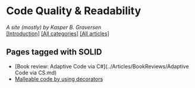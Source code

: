 ﻿# Code Quality & Readability
*A site (mostly) by Kasper B. Graversen*
<br>[[Introduction]](https://github.com/kbilsted/CodeQualityAndReadability) [[All categories]](https://github.com/kbilsted/CodeQualityAndReadability/blob/master/AllTags.md) [[All articles]](https://github.com/kbilsted/CodeQualityAndReadability/blob/master/AllArticles.md)

## Pages tagged with **SOLID**

* [Book review: Adaptive Code via C#](../Articles/BookReviews/Adaptive Code via CS.md)
* [Malleable code by using decorators](../Articles/Design/MalleableCodeUsingDecorators.md)



